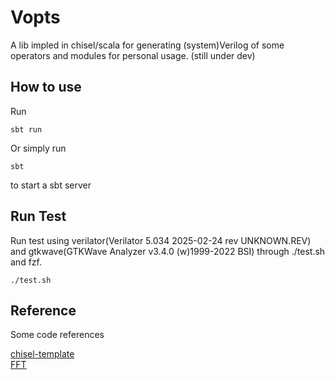 # Vopts
A lib impled in chisel/scala for generating (system)Verilog of some operators and modules for personal usage. (still under dev)

## How to use
Run
```
sbt run 
```
Or simply run 
```
sbt 
```
to start a sbt server 

## Run Test
Run test using verilator(Verilator 5.034 2025-02-24 rev UNKNOWN.REV) and gtkwave(GTKWave Analyzer v3.4.0 (w)1999-2022 BSI) through ./test.sh and fzf. 
```
./test.sh
```

## Reference
Some code references 

[chisel-template](https://github.com/chipsalliance/chisel-template.git) <br>
[FFT](https://github.com/IA-C-Lab-Fudan/Chisel-FFT-generator.git)
